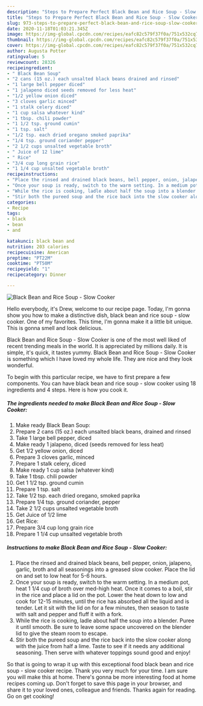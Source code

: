 ```yaml
---
description: "Steps to Prepare Perfect Black Bean and Rice Soup - Slow Cooker"
title: "Steps to Prepare Perfect Black Bean and Rice Soup - Slow Cooker"
slug: 973-steps-to-prepare-perfect-black-bean-and-rice-soup-slow-cooker
date: 2020-11-18T01:03:21.345Z
image: https://img-global.cpcdn.com/recipes/eafc82c579f37f0a/751x532cq70/black-bean-and-rice-soup-slow-cooker-recipe-main-photo.jpg
thumbnail: https://img-global.cpcdn.com/recipes/eafc82c579f37f0a/751x532cq70/black-bean-and-rice-soup-slow-cooker-recipe-main-photo.jpg
cover: https://img-global.cpcdn.com/recipes/eafc82c579f37f0a/751x532cq70/black-bean-and-rice-soup-slow-cooker-recipe-main-photo.jpg
author: Augusta Potter
ratingvalue: 5
reviewcount: 28326
recipeingredient:
- " Black Bean Soup"
- "2 cans (15 oz.) each unsalted black beans drained and rinsed"
- "1 large bell pepper diced"
- "1 jalapeno diced seeds removed for less heat"
- "1/2 yellow onion diced"
- "3 cloves garlic minced"
- "1 stalk celery diced"
- "1 cup salsa whatever kind"
- "1 tbsp. chili powder"
- "1 1/2 tsp. ground cumin"
- "1 tsp. salt"
- "1/2 tsp. each dried oregano smoked paprika"
- "1/4 tsp. ground coriander pepper"
- "2 1/2 cups unsalted vegetable broth"
- " Juice of 12 lime"
- " Rice"
- "3/4 cup long grain rice"
- "1 1/4 cup unsalted vegetable broth"
recipeinstructions:
- "Place the rinsed and drained black beans, bell pepper, onion, jalapeno, garlic, broth and all seasonings into a greased slow cooker. Place the lid on and set to low heat for 5-6 hours."
- "Once your soup is ready, switch to the warm setting. In a medium pot, heat 1 1/4 cup of broth over med-high heat. Once it comes to a boil, stir in the rice and place a lid on the pot. Lower the heat down to low and cook for 12-15 minutes, until the rice has absorbed all the liquid and is tender. Let it sit with the lid on for a few minutes, then season to taste with salt and pepper and fluff it with a fork."
- "While the rice is cooking, ladle about half the soup into a blender. Puree it until smooth. Be sure to leave some space uncovered on the blender lid to give the steam room to escape."
- "Stir both the pureed soup and the rice back into the slow cooker along with the juice from half a lime. Taste to see if it needs any additional seasoning. Then serve with whatever toppings sound good and enjoy!"
categories:
- Recipe
tags:
- black
- bean
- and

katakunci: black bean and 
nutrition: 203 calories
recipecuisine: American
preptime: "PT22M"
cooktime: "PT50M"
recipeyield: "1"
recipecategory: Dinner

---
```



![Black Bean and Rice Soup - Slow Cooker](https://img-global.cpcdn.com/recipes/eafc82c579f37f0a/751x532cq70/black-bean-and-rice-soup-slow-cooker-recipe-main-photo.jpg)

Hello everybody, it's Drew, welcome to our recipe page. Today, I'm gonna show you how to make a distinctive dish, black bean and rice soup - slow cooker. One of my favorites. This time, I'm gonna make it a little bit unique. This is gonna smell and look delicious.

Black Bean and Rice Soup - Slow Cooker is one of the most well liked of recent trending meals in the world. It is appreciated by millions daily. It is simple, it's quick, it tastes yummy. Black Bean and Rice Soup - Slow Cooker is something which I have loved my whole life. They are nice and they look wonderful.




To begin with this particular recipe, we have to first prepare a few components. You can have black bean and rice soup - slow cooker using 18 ingredients and 4 steps. Here is how you cook it.

<!--inarticleads1-->

##### The ingredients needed to make Black Bean and Rice Soup - Slow Cooker:

1. Make ready  Black Bean Soup:
1. Prepare 2 cans (15 oz.) each unsalted black beans, drained and rinsed
1. Take 1 large bell pepper, diced
1. Make ready 1 jalapeno, diced (seeds removed for less heat)
1. Get 1/2 yellow onion, diced
1. Prepare 3 cloves garlic, minced
1. Prepare 1 stalk celery, diced
1. Make ready 1 cup salsa (whatever kind)
1. Take 1 tbsp. chili powder
1. Get 1 1/2 tsp. ground cumin
1. Prepare 1 tsp. salt
1. Take 1/2 tsp. each dried oregano, smoked paprika
1. Prepare 1/4 tsp. ground coriander, pepper
1. Take 2 1/2 cups unsalted vegetable broth
1. Get  Juice of 1/2 lime
1. Get  Rice:
1. Prepare 3/4 cup long grain rice
1. Prepare 1 1/4 cup unsalted vegetable broth




<!--inarticleads2-->

##### Instructions to make Black Bean and Rice Soup - Slow Cooker:

1. Place the rinsed and drained black beans, bell pepper, onion, jalapeno, garlic, broth and all seasonings into a greased slow cooker. Place the lid on and set to low heat for 5-6 hours.
1. Once your soup is ready, switch to the warm setting. In a medium pot, heat 1 1/4 cup of broth over med-high heat. Once it comes to a boil, stir in the rice and place a lid on the pot. Lower the heat down to low and cook for 12-15 minutes, until the rice has absorbed all the liquid and is tender. Let it sit with the lid on for a few minutes, then season to taste with salt and pepper and fluff it with a fork.
1. While the rice is cooking, ladle about half the soup into a blender. Puree it until smooth. Be sure to leave some space uncovered on the blender lid to give the steam room to escape.
1. Stir both the pureed soup and the rice back into the slow cooker along with the juice from half a lime. Taste to see if it needs any additional seasoning. Then serve with whatever toppings sound good and enjoy!




So that is going to wrap it up with this exceptional food black bean and rice soup - slow cooker recipe. Thank you very much for your time. I am sure you will make this at home. There's gonna be more interesting food at home recipes coming up. Don't forget to save this page in your browser, and share it to your loved ones, colleague and friends. Thanks again for reading. Go on get cooking!
